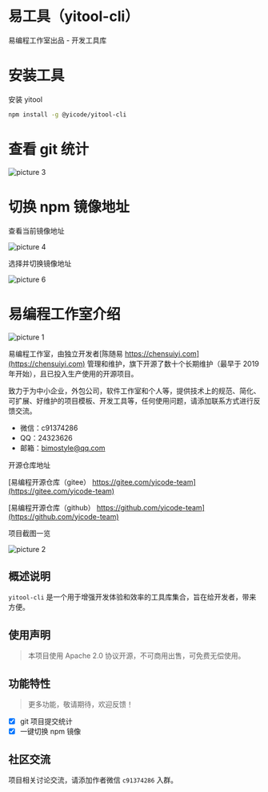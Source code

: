 # 易工具（yitool-cli）

易编程工作室出品 - 开发工具库

# 安装工具

安装 yitool

```bash
npm install -g @yicode/yitool-cli
```

# 查看 git 统计

![picture 3](https://s2.loli.net/2022/09/16/BG2xSwbeVLaYJ1u.png)

# 切换 npm 镜像地址

查看当前镜像地址

![picture 4](https://s2.loli.net/2022/09/16/gVdwLMN67yjDQ4z.png)

选择并切换镜像地址

![picture 6](https://s2.loli.net/2022/09/16/IOxcv6Mm2VboTKd.png)

# 易编程工作室介绍

![picture 1](https://s2.loli.net/2022/09/16/VKkZq5Bb632vsuy.png)

易编程工作室，由独立开发者[陈随易 https://chensuiyi.com](https://chensuiyi.com) 管理和维护，旗下开源了数十个长期维护（最早于 2019 年开始），且已投入生产使用的开源项目。

致力于为中小企业，外包公司，软件工作室和个人等，提供技术上的规范、简化、可扩展、好维护的项目模板、开发工具等，任何使用问题，请添加联系方式进行反馈交流。

-   微信：c91374286
-   QQ：24323626
-   邮箱：bimostyle@qq.com

开源仓库地址

[易编程开源仓库（gitee） https://gitee.com/yicode-team](https://gitee.com/yicode-team)

[易编程开源仓库（github） https://github.com/yicode-team](https://github.com/yicode-team)

项目截图一览

![picture 2](https://s2.loli.net/2022/09/16/zkC7PQirB3LM5fJ.png)

## 概述说明

`yitool-cli` 是一个用于增强开发体验和效率的工具库集合，旨在给开发者，带来方便。

## 使用声明

> 本项目使用 Apache 2.0 协议开源，不可商用出售，可免费无偿使用。

## 功能特性

> 更多功能，敬请期待，欢迎反馈！

-   [x] git 项目提交统计
-   [x] 一键切换 npm 镜像

## 社区交流

项目相关讨论交流，请添加作者微信 `c91374286` 入群。
